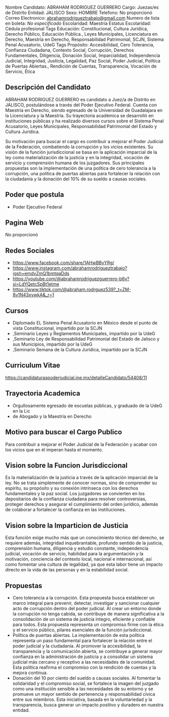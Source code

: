 Nombre Candidato: ABRAHAM RODRIGUEZ GUERRERO
Cargo: Juezas/es de Distrito
Entidad: JALISCO
Sexo: HOMBRE
Telefono: No proporcionó
Correo Electronico: abrahamrodrigueztrabajo@gmail.com
Numero de lista en boleta: *No especificado*
Escolaridad: Maestría
Estatus Escolaridad: Cédula profesional
Tags Educación: Constitucional, Cultura Jurídica, Derecho Público, Educación Pública., Leyes Municipales, Licenciatura en Derecho, Maestría en Derecho, Responsabilidad Patrimonial, SCJN, Sistema Penal Acusatorio, UdeG
Tags Propósito: Accesibilidad, Cero Tolerancia, Confianza Ciudadana, Contexto Social, Corrupción, Derechos Fundamentales, Diligencia, Donación Social, Imparcialidad, Independencia Judicial, Integridad, Justicia, Legalidad, Paz Social, Poder Judicial, Política de Puertas Abiertas., Rendición de Cuentas, Transparencia, Vocación de Servicio, Ética


## Descripción del Candidato 

ABRAHAM RODRIGUEZ GUERRERO es candidato a Juez/a de Distrito en JALISCO, postulándose a través del Poder Ejecutivo Federal. Cuenta con Maestría en Derecho, siendo egresado de la Universidad de Guadalajara en la Licenciatura y la Maestría. Su trayectoria académica se desarrolló en instituciones públicas y ha realizado diversos cursos sobre el Sistema Penal Acusatorio, Leyes Municipales, Responsabilidad Patrimonial del Estado y Cultura Jurídica.

Su motivación para buscar el cargo es contribuir a mejorar el Poder Judicial de la Federación, combatiendo la corrupción y los vicios existentes. Su visión de la función jurisdiccional se basa en la aplicación imparcial de la ley como materialización de la justicia y en la integridad, vocación de servicio y comprensión humana de los juzgadores. Sus principales propuestas son la implementación de una política de cero tolerancia a la corrupción, una política de puertas abiertas para fortalecer la relación con la ciudadanía y la donación del 10% de su sueldo a causas sociales.


## Poder que postula

- Poder Ejecutivo Federal


## Pagina Web

No proporcionó


## Redes Sociales

- https://www.facebook.com/share/1AHwBByYRg/
- https://www.instagram.com/abrahamrodrigueztrabajo?igsh=emdyZmQ1bmtqaDds
- https://youtube.com/@abrahamrodriguezguerrero-b6v?si=LdYQetcSpBt1etme
- https://www.tiktok.com/@abraham.rodrguez539?_t=ZM-8v1N43xywkA&_r=1


## Cursos

- Diplomado EL Sistema Penal Acusatorio en México desde el punto de vista Constitucional, impartido por la SCJN
- ,Seminario Leyes y Reglamentos Municipales, impartido por la UdeG
- ,Seminario Ley de Responsabilidad Patrimonial del Estado de Jalisco y sus Municipios, impartido por la UdeG
- ,Seminario Semana de la Cultura Jurídica, impartido por la SCJN


## Curriculum Vitae

https://candidaturaspoderjudicial.ine.mx/detalleCandidato/54408/11


## Trayectoria Academica

- Orgullosamente egresado de escuelas públicas, y graduado de la UdeG en la Lic
- de Abogado y la Maestría en Derecho


## Motivo para buscar el Cargo Publico

Para contribuir a mejorar el Poder Judicial de la Federación y acabar con los vicios que en él imperan hasta el momento.


## Vision sobre la Funcion Jurisdiccional

Es la materialización de la justicia a través de la aplicación imparcial de la ley. No se trata simplemente de conocer normas, sino de comprender su espíritu, su propósito y su conexión intrínseca con los derechos fundamentales y la paz social. Los juzgadores se convierten en los depositarios de la confianza ciudadana para resolver controversias, proteger derechos y asegurar el cumplimiento del orden jurídico, además de colaborar a fortalecer la confianza en las instituciones.


## Vision sobre la Imparticion de Justicia

Esta función exige mucho más que un conocimiento técnico del derecho, se requiere además, integridad inquebrantable, profundo sentido de la justicia, comprensión humana, diligencia y estudio constante, independencia judicial, vocación de servicio, habilidad para la argumentación y la motivación, conciencia del contexto local, nacional e internacional, así como fomentar una cultura de legalidad, ya que esta labor tiene un impacto directo en la vida de las personas y en la estabilidad social.


## Propuestas

- Cero tolerancia a la corrupción. Esta propuesta busca establecer un marco integral para prevenir, detectar, investigar y sancionar cualquier acto de corrupción dentro del poder judicial. Al crear un entorno donde la corrupción no tenga cabida, se contribuye de manera significativa a la consolidación de un sistema de justicia íntegro, eficiente y confiable para todos. Esta propuesta representa un compromiso firme con la ética y el servicio público, pilares esenciales de la función jurisdiccional.
- Política de puertas abiertas. La implementación de esta política representa un paso fundamental para fortalecer la relación entre el poder judicial y la ciudadanía. Al promover la accesibilidad, la transparencia y la comunicación abierta, se contribuye a generar mayor confianza en la administración de justicia y a consolidar un sistema judicial más cercano y receptivo a las necesidades de la comunidad. Esta política reafirma el compromiso con la rendición de cuentas y la mejora continua.
- Donación del 10 por ciento del sueldo a causas sociales. Al fomentar la solidaridad y el compromiso social, se fortalece la imagen del juzgado como una institución sensible a las necesidades de su entorno y se promueve un mayor sentido de pertenencia y responsabilidad cívica entre sus miembros. Esta iniciativa, basada en la voluntariedad y la transparencia, busca generar un impacto positivo y duradero en nuestra entidad.


